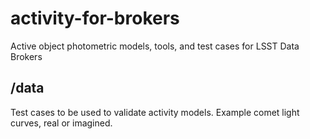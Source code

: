 # activity-for-brokers
Active object photometric models, tools, and test cases for LSST Data Brokers

## /data

Test cases to be used to validate activity models.  Example comet light curves, real or imagined.

